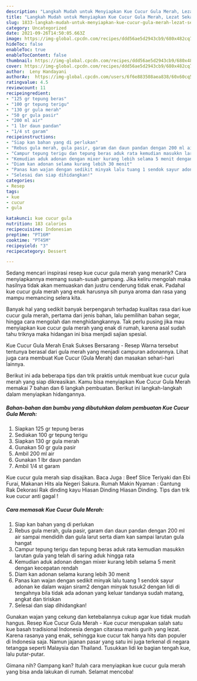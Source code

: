 ```yaml
---
description: "Langkah Mudah untuk Menyiapkan Kue Cucur Gula Merah, Lezat Sekali"
title: "Langkah Mudah untuk Menyiapkan Kue Cucur Gula Merah, Lezat Sekali"
slug: 1833-langkah-mudah-untuk-menyiapkan-kue-cucur-gula-merah-lezat-sekali
category: Uncategorized
date: 2021-09-26T14:50:05.663Z
image: https://img-global.cpcdn.com/recipes/ddd56ae5d2943cb9/680x482cq70/kue-cucur-gula-merah-foto-resep-utama.jpg
hideToc: false
enableToc: true
enableTocContent: false
thumbnail: https://img-global.cpcdn.com/recipes/ddd56ae5d2943cb9/680x482cq70/kue-cucur-gula-merah-foto-resep-utama.jpg
cover: https://img-global.cpcdn.com/recipes/ddd56ae5d2943cb9/680x482cq70/kue-cucur-gula-merah-foto-resep-utama.jpg
author:  Leny Handayani
authorAv:  https://img-global.cpcdn.com/users/6f6e883508aea838/60x60cq50/avatar.jpg
ratingvalue: 4.5
reviewcount: 11
recipeingredient:
- "125 gr tepung beras"
- "100 gr tepung terigu"
- "130 gr gula merah"
- "50 gr gula pasir"
- "200 ml air"
- "1 lbr daun pandan"
- "1/4 st garam"
recipeinstructions:
- "Siap kan bahan yang di perlukan"
- "Rebus gula merah, gula pasir, garam dan daun pandan dengan 200 ml air sampai mendidih dan gula larut serta diam kan sampai larutan gula hangat"
- "Campur tepung terigu dan tepung beras aduk rata kemudian masukkn larutan gula yang telah di saring aduk hingga rata"
- "Kemudian aduk adonan dengan mixer kurang lebih selama 5 menit dengan kecepatan rendah"
- "Diam kan adonan selama kurang lebih 30 menit"
- "Panas kan wajan dengan sedikit minyak lalu tuang 1 sendok sayur adonan ke dalam wajan siram2 dengan minyak tusuk2 dengan lidi di tengahnya bila tidak ada adonan yang keluar tandanya sudah matang, angkat dan tiriskan"
- "Selesai dan siap dihidangkan!"
categories:
- Resep
tags:
- kue
- cucur
- gula

katakunci: kue cucur gula 
nutrition: 183 calories
recipecuisine: Indonesian
preptime: "PT16M"
cooktime: "PT45M"
recipeyield: "3"
recipecategory: Dessert

---
```



Sedang mencari inspirasi resep kue cucur gula merah yang menarik? Cara menyiapkannya memang susah-susah gampang. Jika keliru mengolah maka hasilnya tidak akan memuaskan dan justru cenderung tidak enak. Padahal kue cucur gula merah yang enak harusnya sih punya aroma dan rasa yang mampu memancing selera kita.


Banyak hal yang sedikit banyak berpengaruh terhadap kualitas rasa dari kue cucur gula merah, pertama dari jenis bahan, lalu pemilihan bahan segar, hingga cara mengolah dan menghidangkannya. Tak perlu pusing jika mau menyiapkan kue cucur gula merah yang enak di rumah, karena asal sudah tahu triknya maka hidangan ini bisa menjadi sajian spesial.

Kue Cucur Gula Merah Enak Sukses Bersarang - Resep Warna tersebut tentunya berasal dari gula merah yang menjadi campuran adonannya. Lihat juga cara membuat Kue Cucur (Gula Merah) dan masakan sehari-hari lainnya.


Berikut ini ada beberapa tips dan trik praktis untuk membuat kue cucur gula merah yang siap dikreasikan. Kamu bisa menyiapkan Kue Cucur Gula Merah memakai 7 bahan dan 6 langkah pembuatan. Berikut ini langkah-langkah dalam menyiapkan hidangannya.

<!--inarticleads1-->

##### Bahan-bahan dan bumbu yang dibutuhkan dalam pembuatan Kue Cucur Gula Merah:

1. Siapkan 125 gr tepung beras
1. Sediakan 100 gr tepung terigu
1. Siapkan 130 gr gula merah
1. Gunakan 50 gr gula pasir
1. Ambil 200 ml air
1. Gunakan 1 lbr daun pandan
1. Ambil 1/4 st garam


Kue cucur gula merah siap disajikan. Baca Juga : Beef Slice Teriyaki dan Ebi Furai, Makanan Hits ala Negeri Sakura. Rumah Makin Nyaman : Gantung Rak Dekorasi Rak dinding kayu Hiasan Dinding Hiasan Dinding. Tips dan trik kue cucur anti gagal ! 

<!--inarticleads2-->

##### Cara memasak Kue Cucur Gula Merah:

1. Siap kan bahan yang di perlukan
1. Rebus gula merah, gula pasir, garam dan daun pandan dengan 200 ml air sampai mendidih dan gula larut serta diam kan sampai larutan gula hangat
1. Campur tepung terigu dan tepung beras aduk rata kemudian masukkn larutan gula yang telah di saring aduk hingga rata
1. Kemudian aduk adonan dengan mixer kurang lebih selama 5 menit dengan kecepatan rendah
1. Diam kan adonan selama kurang lebih 30 menit
1. Panas kan wajan dengan sedikit minyak lalu tuang 1 sendok sayur adonan ke dalam wajan siram2 dengan minyak tusuk2 dengan lidi di tengahnya bila tidak ada adonan yang keluar tandanya sudah matang, angkat dan tiriskan
1. Selesai dan siap dihidangkan!

Gunakan wajan yang cekung dan ketebalannya cukup agar kue tidak mudah hangus. Resep Kue Cucur Gula Merah - Kue cucur merupakan salah satu kue basah tradisional Indonesia dengan citarasa manis gurih yang lezat. Karena rasanya yang enak, sehingga kue cucur tak hanya hits dan populer di Indonesia saja. Namun jajanan pasar yang satu ini juga terkenal di negara tetangga seperti Malaysia dan Thailand. Tusukkan lidi ke bagian tengah kue, lalu putar-putar. 

Gimana nih? Gampang kan? Itulah cara menyiapkan kue cucur gula merah yang bisa anda lakukan di rumah. Selamat mencoba!
